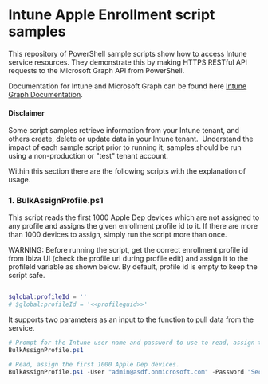 # Intune Apple Enrollment script samples

This repository of PowerShell sample scripts show how to access Intune service resources.  They demonstrate this by making HTTPS RESTful API requests to the Microsoft Graph API from PowerShell.

Documentation for Intune and Microsoft Graph can be found here [Intune Graph Documentation](https://developer.microsoft.com/en-us/graph/docs/api-reference/beta/resources/intune_graph_overview).

#### Disclaimer
Some script samples retrieve information from your Intune tenant, and others create, delete or update data in your Intune tenant.  Understand the impact of each sample script prior to running it; samples should be run using a non-production or "test" tenant account. 

Within this section there are the following scripts with the explanation of usage.

### 1. BulkAssignProfile.ps1
This script reads the first 1000 Apple Dep devices which are not assigned to any profile and assigns the given enrollment profile id to it. If there are more than 1000 devices to assign, simply run the script more than once.

WARNING: Before running the script, get the correct enrollment profile id from Ibiza UI (check the profile url during profile edit) and assign it to the profileId variable as shown below. By default, profile id is empty to keep the script safe. 

```PowerShell

$global:profileId = ''
# $global:profileId = '<<profileguid>>'

```

It supports two parameters as an input to the function to pull data from the service.

```PowerShell
# Prompt for the Intune user name and password to use to read, assign the first 1000 Apple Dep devices.
BulkAssignProfile.ps1

# Read, assign the first 1000 Apple Dep devices.
BulkAssignProfile.ps1 -User "admin@asdf.onmicrosoft.com" -Password "Secret!"

```
